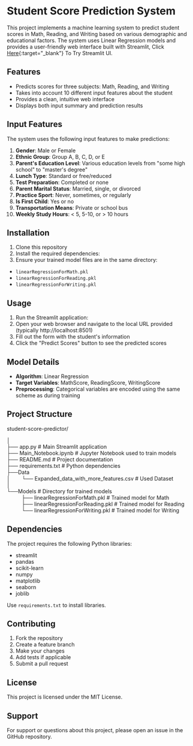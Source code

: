 # Student Score Prediction System

This project implements a machine learning system to predict student scores in Math, Reading, and Writing based on various demographic and educational factors. The system uses Linear Regression models and provides a user-friendly web interface built with Streamlit, Click [Here](https://machine-learning-first-project-ayw.streamlit.app/){:target="_blank"} To Try Streamlit UI.

## Features

- Predicts scores for three subjects: Math, Reading, and Writing
- Takes into account 10 different input features about the student
- Provides a clean, intuitive web interface
- Displays both input summary and prediction results

## Input Features

The system uses the following input features to make predictions:

1. **Gender**: Male or Female
2. **Ethnic Group**: Group A, B, C, D, or E
3. **Parent's Education Level**: Various education levels from "some high school" to "master's degree"
4. **Lunch Type**: Standard or free/reduced
5. **Test Preparation**: Completed or none
6. **Parent Marital Status**: Married, single, or divorced
7. **Practice Sport**: Never, sometimes, or regularly
8. **Is First Child**: Yes or no
9. **Transportation Means**: Private or school bus
10. **Weekly Study Hours**: < 5, 5-10, or > 10 hours

## Installation

1. Clone this repository
2. Install the required dependencies:
3. Ensure your trained model files are in the same directory:

- `linearRegressionForMath.pkl`
- `linearRegressionForReading.pkl`
- `linearRegressionForWriting.pkl`

## Usage

1. Run the Streamlit application:
2. Open your web browser and navigate to the local URL provided (typically http://localhost:8501)
3. Fill out the form with the student's information
4. Click the "Predict Scores" button to see the predicted scores

## Model Details

- **Algorithm**: Linear Regression
- **Target Variables**: MathScore, ReadingScore, WritingScore
- **Preprocessing**: Categorical variables are encoded using the same scheme as during training

## Project Structure

student-score-predictor/

│ <br />
├── app.py # Main Streamlit application <br />
├── Main_Notebook.ipynb # Jupyter Notebook used to train models <br />
├── README.md # Project documentation <br />
├── requirements.txt # Python dependencies <br />
├──Data <br />
│&nbsp;&nbsp;&nbsp;&nbsp;&nbsp;&nbsp;&nbsp;&nbsp;└── Expanded_data_with_more_features.csv # Used Dataset <br />
│ <br />
└──Models # Directory for trained models <br />
&nbsp;&nbsp;&nbsp;&nbsp;&nbsp;&nbsp;&nbsp;&nbsp;&nbsp;&nbsp;├── linearRegressionForMath.pkl # Trained model for Math <br />
&nbsp;&nbsp;&nbsp;&nbsp;&nbsp;&nbsp;&nbsp;&nbsp;&nbsp;&nbsp;├── linearRegressionForReading.pkl # Trained model for Reading <br />
&nbsp;&nbsp;&nbsp;&nbsp;&nbsp;&nbsp;&nbsp;&nbsp;&nbsp;&nbsp;└── linearRegressionForWriting.pkl # Trained model for Writing <br />

## Dependencies

The project requires the following Python libraries:

- streamlit
- pandas
- scikit-learn
- numpy
- matplotlib
- seaborn
- joblib

Use `requirements.txt` to install libraries.

## Contributing

1. Fork the repository
2. Create a feature branch
3. Make your changes
4. Add tests if applicable
5. Submit a pull request

## License

This project is licensed under the MIT License.

## Support

For support or questions about this project, please open an issue in the GitHub repository.
